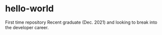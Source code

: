 # hello-world
First time repository
Recent graduate (Dec. 2021) and looking to break into the developer career.
